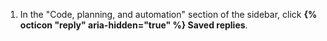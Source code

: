 1. In the "Code, planning, and automation" section of the sidebar, click **{% octicon "reply" aria-hidden="true" %} Saved replies**.
